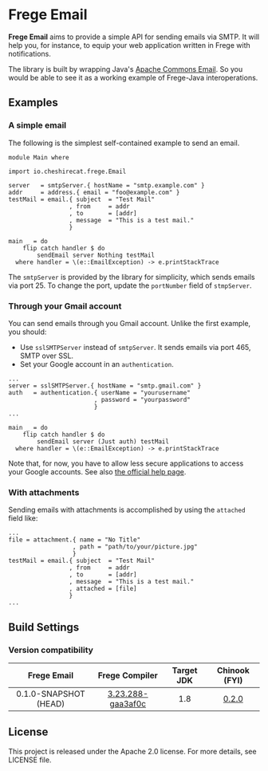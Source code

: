 # Frege Email

__Frege Email__ aims to provide a simple API for sending emails via SMTP. It will help you, for instance, to equip your web application written in Frege with notifications.

The library is built by wrapping Java's [Apache Commons Email](https://commons.apache.org/proper/commons-email/index.html). So you would be able to see it as a working example of Frege-Java interoperations.

## Examples

### A simple email

The following is the simplest self-contained example to send an email.

```
module Main where

import io.cheshirecat.frege.Email

server   = smtpServer.{ hostName = "smtp.example.com" }
addr     = address.{ email = "foo@example.com" }
testMail = email.{ subject  = "Test Mail"
                 , from     = addr
                 , to       = [addr]
                 , message  = "This is a test mail."
                 }

main _ = do
    flip catch handler $ do
        sendEmail server Nothing testMail
  where handler = \(e::EmailException) -> e.printStackTrace
```

The  `smtpServer` is provided by the library for simplicity, which sends emails via port 25.
To change the port,  update the `portNumber` field of `stmpServer`.

### Through your Gmail account

You can send emails through you Gmail account. Unlike the first example, you should:

* Use `sslSMTPServer` instead of `smtpServer`. It sends emails via port 465, SMTP over SSL.
* Set your Google account in an `authentication`.

```
...
server = sslSMTPServer.{ hostName = "smtp.gmail.com" }
auth   = authentication.{ userName = "yourusername"
                        , password = "yourpassword"
                        }
...

main _ = do
    flip catch handler $ do
        sendEmail server (Just auth) testMail
  where handler = \(e::EmailException) -> e.printStackTrace
```

Note that, for now, you have to allow less secure applications to access your Google accounts. See also [the official help page](https://support.google.com/accounts/answer/6010255).

### With attachments

Sending emails with attachments is accomplished by using the `attached` field like:

```
...
file = attachment.{ name = "No Title"
                  , path = "path/to/your/picture.jpg"
                  }
testMail = email.{ subject  = "Test Mail"
                 , from     = addr
                 , to       = [addr]
                 , message  = "This is a test mail."
                 , attached = [file]
                 }
...
```

## Build Settings

### Version compatibility

| Frege Email | Frege Compiler | Target JDK | Chinook (FYI) |
|:-:|:-:|:-:|:-:|
| 0.1.0-SNAPSHOT (HEAD) | [3.23.288-gaa3af0c](https://bintray.com/bintray/jcenter/org.frege-lang%3Afrege/3.23.288-gaa3af0c) | 1.8 | [0.2.0](https://bintray.com/januslynd/maven/chinook-core/0.2.0) |

## License

This project is released under the Apache 2.0 license. For more details, see LICENSE file.
